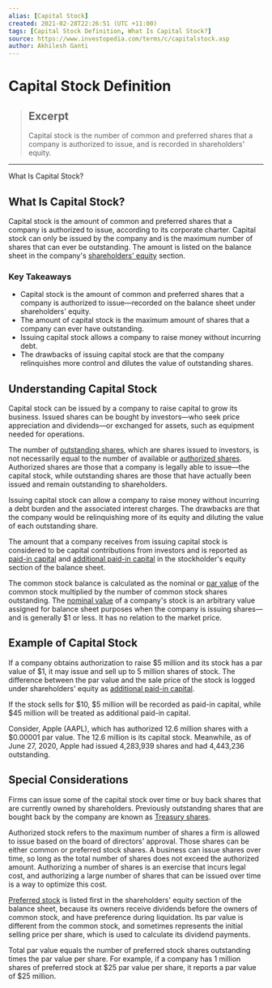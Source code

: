 ```yaml
---
alias: [Capital Stock]
created: 2021-02-28T22:26:51 (UTC +11:00)
tags: [Capital Stock Definition, What Is Capital Stock?]
source: https://www.investopedia.com/terms/c/capitalstock.asp
author: Akhilesh Ganti
---
```


# Capital Stock Definition

> ## Excerpt
> Capital stock is the number of common and preferred shares that a company is authorized to issue, and is recorded in shareholders' equity.

---

What Is Capital Stock?
## What Is Capital Stock?

Capital stock is the amount of common and preferred shares that a company is authorized to issue, according to its corporate charter. Capital stock can only be issued by the company and is the maximum number of shares that can ever be outstanding. The amount is listed on the balance sheet in the company's [shareholders' equity](https://www.investopedia.com/terms/s/shareholdersequity.asp) section.

### Key Takeaways

-   Capital stock is the amount of common and preferred shares that a company is authorized to issue—recorded on the balance sheet under shareholders' equity.
-   The amount of capital stock is the maximum amount of shares that a company can ever have outstanding.
-   Issuing capital stock allows a company to raise money without incurring debt.
-   The drawbacks of issuing capital stock are that the company relinquishes more control and dilutes the value of outstanding shares.

## Understanding Capital Stock

Capital stock can be issued by a company to raise capital to grow its business. Issued shares can be bought by investors—who seek price appreciation and dividends—or exchanged for assets, such as equipment needed for operations.

The number of [outstanding shares](https://www.investopedia.com/terms/o/outstandingshares.asp), which are shares issued to investors, is not necessarily equal to the number of available or [authorized shares](https://www.investopedia.com/terms/a/authorizedstock.asp). Authorized shares are those that a company is legally able to issue—the capital stock, while outstanding shares are those that have actually been issued and remain outstanding to shareholders.

Issuing capital stock can allow a company to raise money without incurring a debt burden and the associated interest charges. The drawbacks are that the company would be relinquishing more of its equity and diluting the value of each outstanding share.

The amount that a company receives from issuing capital stock is considered to be capital contributions from investors and is reported as [paid-in capital](https://www.investopedia.com/terms/p/paidincapital.asp) and [additional paid-in capital](https://www.investopedia.com/terms/a/additionalpaidincapital.asp) in the stockholder's equity section of the balance sheet.

The common stock balance is calculated as the nominal or [par value](https://www.investopedia.com/terms/p/parvalue.asp) of the common stock multiplied by the number of common stock shares outstanding. The [nominal value](https://www.investopedia.com/terms/n/nominalvalue.asp) of a company's stock is an arbitrary value assigned for balance sheet purposes when the company is issuing shares—and is generally $1 or less. It has no relation to the market price.

## Example of Capital Stock

If a company obtains authorization to raise $5 million and its stock has a par value of $1, it may issue and sell up to 5 million shares of stock. The difference between the par value and the sale price of the stock is logged under shareholders' equity as [additional paid-in capital](https://www.investopedia.com/terms/a/additionalpaidincapital.asp).

If the stock sells for $10, $5 million will be recorded as paid-in capital, while $45 million will be treated as additional paid-in capital.

Consider, Apple (AAPL), which has authorized 12.6 million shares with a $0.00001 par value. The 12.6 million is its capital stock. Meanwhile, as of June 27, 2020, Apple had issued 4,283,939 shares and had 4,443,236 outstanding.

## Special Considerations

Firms can issue some of the capital stock over time or buy back shares that are currently owned by shareholders. Previously outstanding shares that are bought back by the company are known as [Treasury shares](https://www.investopedia.com/terms/t/treasurystock.asp).

Authorized stock refers to the maximum number of shares a firm is allowed to issue based on the board of directors' approval. Those shares can be either common or preferred stock shares. A business can issue shares over time, so long as the total number of shares does not exceed the authorized amount. Authorizing a number of shares is an exercise that incurs legal cost, and authorizing a large number of shares that can be issued over time is a way to optimize this cost.

[Preferred stock](https://www.investopedia.com/terms/p/preferredstock.asp) is listed first in the shareholders' equity section of the balance sheet, because its owners receive dividends before the owners of common stock, and have preference during liquidation. Its par value is different from the common stock, and sometimes represents the initial selling price per share, which is used to calculate its dividend payments.

Total par value equals the number of preferred stock shares outstanding times the par value per share. For example, if a company has 1 million shares of preferred stock at $25 par value per share, it reports a par value of $25 million.
